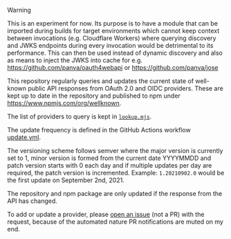 > [!WARNING]
> This is an experiment for now. Its purpose is to have a module that can be imported during builds for target environments which cannot keep context between invocations (e.g. Cloudflare Workers) where querying discovery and JWKS endpoints during every invocation would be detrimental to its performance. This can then be used instead of dynamic discovery and also as means to inject the JWKS into cache for e.g. https://github.com/panva/oauth4webapi or https://github.com/panva/jose

This repository regularly queries and updates the current state of well-known public API responses from OAuth 2.0 and OIDC providers. These are kept up to date in the repository and published to npm under https://www.npmjs.com/org/wellknown.

The list of providers to query is kept in [`lookup.mjs`](https://github.com/panva/wellknown/blob/main/lookup.mjs).

The update frequency is defined in the GitHub Actions workflow [update.yml](https://github.com/panva/wellknown/blob/main/.github/workflows/update.yml).

The versioning scheme follows semver where the major version is currently set to 1, minor version is formed from the current date YYYYMMDD and patch version starts with 0 each day and if multiple updates per day are required, the patch version is incremented. Example: `1.20210902.0` would be the first update on September 2nd, 2021.

The repository and npm package are only updated if the response from the API has changed.

To add or update a provider, please [open an issue](https://github.com/panva/wellknown/issues/new) (not a PR) with the request, because of the automated nature PR notifications are muted on my end.
